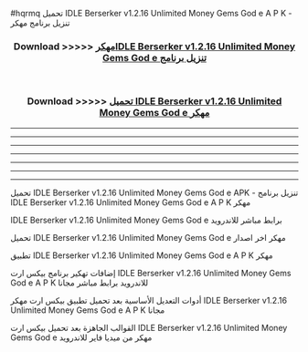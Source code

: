 #hqrmq تحميل IDLE Berserker v1.2.16 Unlimited Money Gems God e  A P K - تنزيل برنامج مهكر



<div align="center">
<h3>Download >>>>> <a href="https://runaway1.web.app/?sq=IDLE Berserker v1.2.16 Unlimited Money Gems God e ">مهكرIDLE Berserker v1.2.16 Unlimited Money Gems God e  تنزيل برنامج</a></h3><br>

<h3>Download >>>>> <a href="https://runaway1.web.app/?sq=IDLE Berserker v1.2.16 Unlimited Money Gems God e ">تحميل IDLE Berserker v1.2.16 Unlimited Money Gems God e  مهكر</a></h3>
</div>


----------------------------------------------------------

----------------------------------------------------------

----------------------------------------------------------

----------------------------------------------------------

----------------------------------------------------------

----------------------------------------------------------

----------------------------------------------------------

تحميل IDLE Berserker v1.2.16 Unlimited Money Gems God e  APK - تنزيل برنامج IDLE Berserker v1.2.16 Unlimited Money Gems God e  A P K مهكر

IDLE Berserker v1.2.16 Unlimited Money Gems God e  برابط مباشر للاندرويد

تحميل IDLE Berserker v1.2.16 Unlimited Money Gems God e  مهكر اخر اصدار

تطبيق IDLE Berserker v1.2.16 Unlimited Money Gems God e  A P K مهكر

إضافات تهكير برنامج بيكس ارت IDLE Berserker v1.2.16 Unlimited Money Gems God e  A P K للاندرويد برابط مباشر مجانا

أدوات التعديل الأساسية بعد تحميل تطبيق بيكس ارت مهكر IDLE Berserker v1.2.16 Unlimited Money Gems God e  A P K مجانا

القوالب الجاهزة بعد تحميل بيكس ارت IDLE Berserker v1.2.16 Unlimited Money Gems God e  مهكر من ميديا فاير للاندرويد


